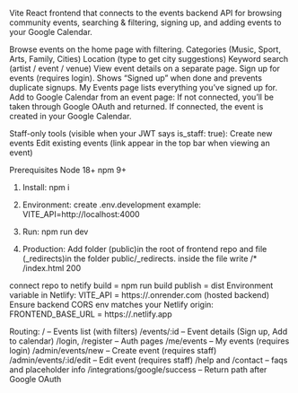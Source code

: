 Vite React frontend that connects to the events backend API for browsing community events, searching & filtering, signing up, and adding events to your Google Calendar.

Browse events on the home page with filtering.
Categories (Music, Sport, Arts, Family, Cities)
Location (type to get city suggestions)
Keyword search (artist / event / venue)
View event details on a separate page.
Sign up for events (requires login). Shows “Signed up” when done and prevents duplicate signups.
My Events page lists everything you’ve signed up for.
Add to Google Calendar from an event page:
If not connected, you’ll be taken through Google OAuth and returned.
If connected, the event is created in your Google Calendar.

Staff-only tools (visible when your JWT says is_staff: true):
Create new events
Edit existing events (link appear in the top bar when viewing an event)

Prerequisites
Node 18+
npm 9+

1. Install: npm i

2. Environment: create .env.development
example:
VITE_API=http://localhost:4000

3. Run: npm run dev

4. Production:
Add folder (public)in the root of frontend repo and file (_redirects)in the folder public/_redirects.
inside the file write /*  /index.html  200

connect repo to netify 
build = npm run build
publish = dist
Environment variable in Netlify:
VITE_API = https://<your-api>.onrender.com (hosted backend)
Ensure backend CORS env matches your Netlify origin:
FRONTEND_BASE_URL = https://<your-site>.netlify.app

Routing:
/ – Events list (with filters)
/events/:id – Event details (Sign up, Add to calendar)
/login, /register – Auth pages
/me/events – My events (requires login)
/admin/events/new – Create event (requires staff)
/admin/events/:id/edit – Edit event (requires staff)
/help and /contact – faqs and placeholder info
/integrations/google/success – Return path after Google OAuth


